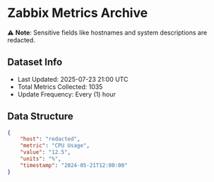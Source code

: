 # Zabbix Metrics Archive

⚠️ **Note**: Sensitive fields like hostnames and system descriptions are redacted.

## Dataset Info
- Last Updated: 2025-07-23 21:00 UTC
- Total Metrics Collected: 1035
- Update Frequency: Every (1) hour

## Data Structure
```json
{
    "host": "redacted",
    "metric": "CPU Usage",
    "value": "12.5",
    "units": "%",
    "timestamp": "2024-05-21T12:00:00"
}
```
